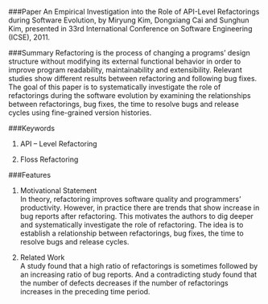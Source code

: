 ###Paper
An Empirical Investigation into the Role of API-Level Refactorings during Software Evolution, by Miryung Kim, Dongxiang Cai and Sunghun Kim, presented in 33rd International Conference on Software Engineering (ICSE), 2011.

###Summary
Refactoring is the process of changing a programs’ design structure without modifying its external functional behavior in order to improve program readability, maintainability and extensibility. 
Relevant studies show different results between refactoring and following bug fixes. The goal of this paper is to systematically investigate the role of refactorings during the software evolution by examining the relationships between refactorings, bug fixes, the time to resolve bugs and release cycles using fine-grained version histories.

###Keywords
1. API – Level Refactoring

2. Floss Refactoring

###Features
1. Motivational Statement  
In theory, refactoring improves software quality and programmers’ productivity. However, in practice there are trends that show increase in bug reports after refactoring. This motivates the authors to dig deeper and systematically investigate the role of refactoring. The idea is to establish a relationship between refactorings, bug fixes, the time to resolve bugs and release cycles. 

2. Related Work  
A study found that a high ratio of refactorings is sometimes followed by an increasing ratio of bug reports. And a contradicting study found that the number of defects decreases if the number of refactorings increases in the preceding time period.
